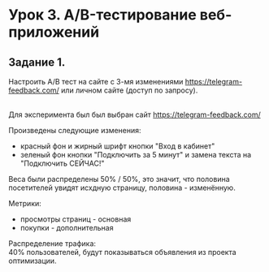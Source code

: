 # Урок 3. A/B-тестирование веб-приложений

## Задание 1.
Настроить A/B тест на сайте с 3-мя изменениями https://telegram-feedback.com/ или личном сайте (доступ по запросу).
<br><br>

Для эксперимента был был выбран сайт https://telegram-feedback.com/

Произведены следующие изменения:
* красный фон и жирный шрифт кнопки "Вход в кабинет"
* зеленый фон кнопки "Подключить за 5 минут" и замена текста на "Подключить СЕЙЧАС!"

Веса были распределены 50% / 50%, это значит, что половина посетителей увидят исхдную страницу, половина - изменённую.

Метрики:
* просмотры страниц - основная
* покупки - дополнительная

Распределение трафика: \
40% пользователей, будут показываться объявления из проекта оптимизации.

